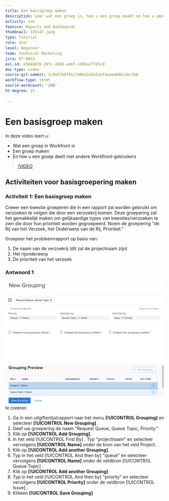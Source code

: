 ```yaml
---
title: Een basisgroep maken
description: Leer wat een groep is, hoe u een groep maakt en hoe u een groep deelt met andere gebruikers in Workfront.
activity: use
feature: Reports and Dashboards
thumbnail: 335147.jpeg
type: Tutorial
role: User
level: Beginner
team: Technical Marketing
jira: KT-8853
exl-id: e564b836-29fc-43b8-adef-1465a2f765c9
doc-type: video
source-git-commit: 2c9e57b8f85c74061bd3e52ef4eaea60bc4ec5bb
workflow-type: tm+mt
source-wordcount: '208'
ht-degree: 1%

---
```


# Een basisgroep maken

In deze video leert u:

* Wat een groep in Workfront is
* Een groep maken
* En hoe u een groep deelt met andere Workfront-gebruikers

>[!VIDEO](https://video.tv.adobe.com/v/3449821/?quality=12&learn=on&captions=dut)

## Activiteiten voor basisgroepering maken


### Activiteit 1: Een basisgroep maken

Creeer een kwestie groeperen die in een rapport zal worden gebruikt om verzoeken te volgen die door een verzoekrij komen. Deze groepering zal het gemakkelijk maken om gelijkaardige types van kwesties/verzoeken te zien die door hun prioriteit worden gegroepeerd. Noem de groepering &quot;de Rij van het Verzoek, het Onderwerp van de Rij, Prioriteit.&quot;

Groepeer het probleemrapport op basis van:

1. De naam van de verzoekrij (dit zal de projectnaam zijn)
1. Het rijonderwerp
1. De prioriteit van het verzoek

### Antwoord 1

![ een beeld van het scherm om een nieuwe groepering ](assets/grouping-exercise.png) te creëren

1. Ga in een uitgiftenlijstrapport naar het menu **[!UICONTROL Grouping]** en selecteer **[!UICONTROL New Grouping]** .
1. Geef uw groepering de naam &quot;Request Queue, Queue Topic, Priority.&quot;
1. Klik op **[!UICONTROL Add Grouping]**.
1. In het veld [!UICONTROL First By] . Typ &quot;projectnaam&quot; en selecteer vervolgens **[!UICONTROL Name]** onder de bron van het veld Project.
1. Klik op **[!UICONTROL Add another Grouping]**.
1. Typ in het veld [!UICONTROL And then by] &quot;queue&quot; en selecteer vervolgens **[!UICONTROL Name]** onder de veldbron [!UICONTROL Queue Topic] .
1. Klik op **[!UICONTROL Add another Grouping]**.
1. Typ in het veld [!UICONTROL And then by] &quot;priority&quot; en selecteer vervolgens **[!UICONTROL Priority]** onder de veldbron [!UICONTROL Issue] .
1. Klikken **[!UICONTROL Save Grouping]**
